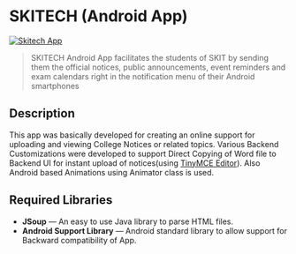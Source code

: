 SKITECH (Android App)
=====================

[![Skitech App](https://www.dropbox.com/s/t78nmhdcqezsyt1/skitech_version.svg?raw=1)](https://play.google.com/store/apps/details?id=in.ac.skit.skitech)

>SKITECH Android App facilitates the students of SKIT by sending them the official notices, public announcements, event reminders and exam calendars right in the notification menu of their Android smartphones

## Description

This app was basically developed for creating an online support for uploading and viewing College Notices or related topics. Various Backend Customizations were developed to support Direct Copying of Word file to Backend UI for instant upload of notices(using [TinyMCE Editor](https://www.tinymce.com/)). Also Android based Animations using Animator class is used.

## Required Libraries

- **JSoup** — An easy to use Java library to parse HTML files.
- **Android Support Library** — Android standard library to allow support for Backward compatibility of App.


